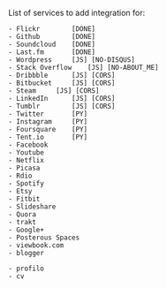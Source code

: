 List of services to add integration for:

    - Flickr		[DONE]
    - Github		[DONE]
    - Soundcloud	[DONE]
    - Last.fm		[DONE]
    - Wordpress 	[JS] [NO-DISQUS]
    - Stack Overflow	[JS] [NO-ABOUT_ME]
    - Dribbble		[JS] [CORS]
    - Bitbucket		[JS] [CORS]
    - Steam		[JS] [CORS]
    - LinkedIn		[JS] [CORS]
    - Tumblr		[JS] [CORS]
    - Twitter		[PY]
    - Instagram		[PY]
    - Foursquare	[PY]
    - Tent.io		[PY]
    - Facebook
    - Youtube
    - Netflix
    - Picasa
    - Rdio
    - Spotify
    - Etsy
    - Fitbit
    - Slideshare
    - Quora
    - trakt
    - Google+
    - Posterous Spaces
    - viewbook.com
    - blogger

    - profilo
    - cv
